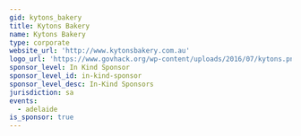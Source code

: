```yaml
---
gid: kytons_bakery
title: Kytons Bakery
name: Kytons Bakery
type: corporate
website_url: 'http://www.kytonsbakery.com.au'
logo_url: 'https://www.govhack.org/wp-content/uploads/2016/07/kytons.png'
sponsor_level: In Kind Sponsor
sponsor_level_id: in-kind-sponsor
sponsor_level_desc: In-Kind Sponsors
jurisdiction: sa
events:
  - adelaide
is_sponsor: true
---
```

